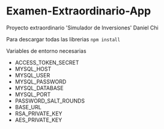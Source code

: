 # Examen-Extraordinario-App

Proyecto extraordinario 'Simulador de Inversiones'
Daniel Chi

Para descargar todas las librerias `npm install`

Variables de entorno necesarias
- ACCESS_TOKEN_SECRET
- MYSQL_HOST
- MYSQL_USER
- MYSQL_PASSWORD
- MYSQL_DATABASE
- MYSQL_PORT
- PASSWORD_SALT_ROUNDS
- BASE_URL
- RSA_PRIVATE_KEY
- AES_PRIVATE_KEY
